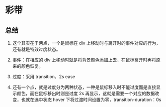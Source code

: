 # 彩带

## 总结

1. 这个其实在于两点，一个是鼠标在 div 上移动时与离开时的事件对应的行为，还有就是特效过度状态。

2. 事件：在相应的 div 上移动时就是将背景颜色添加上去，在鼠标离开时再将原来的颜色恢复。

3. 过度：采用 transition，2s ease

4. 还有一个点，就是过度分为两种状态，一种是鼠标移入时不能过度而是直接显示颜色，而在鼠标移出时则是过度 2s 再显示，这就是需要一个对应的数据改变，也就在选中状态 hover 下将过渡时间设置为零，transition-duration：0s
